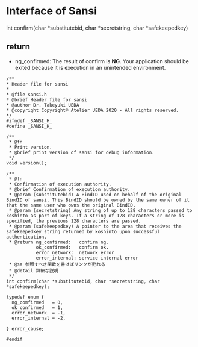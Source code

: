 # Interface of Sansi

int confirm(char *substitutebid, char *secretstring, char *safekeepedkey)  

## return

- ng_confirmed: The result of confirm is **NG**. Your application should be exited because it is execution in an unintended environment.


```c:
/**
* Header file for sansi
* 
* @file sansi.h
* @brief Header file for sansi
* @author Dr. Takeyuki UEDA
* @copyright Copyright© Atelier UEDA 2020 - All rights reserved.
*/
#ifndef _SANSI_H_
#define _SANSI_H_

/**
 * @fn
 * Print version.
 * @brief print version of sansi for debug information.
 */
void version();

/**
 * @fn
 * Confirmation of execution authority.
 * @brief Confirmation of execution authority.
 * @param (substitutebid) A BindID used on behalf of the original BindID of sansi. This BindID should be owned by the same owner of it that the same user who owns the original BindID.
 * @param (secretstring) Any string of up to 128 characters passed to koshinto as part of keys. If a string of 128 characters or more is specified, the previous 128 characters are passed.
 * @param (safekeepedkey) A pointer to the area that receives the safekeepedkey string returned by koshinto upon successful authentication.
 * @return ng_confirmed:   confirm ng.
           ok_confirmed:   confirm ok.
           error_network:  network error
           error_internal: service internal error
 * @sa 参照すべき関数を書けばリンクが貼れる
 * @detail 詳細な説明
 */
int confirm(char *substitutebid, char *secretstring, char *safekeepedkey);

typedef enum {
  ng_comfirmed   = 0,
  ok_confirmed   = 1,
  error_network  = -1,
  error_internal = -2,

} error_cause;

#endif
```